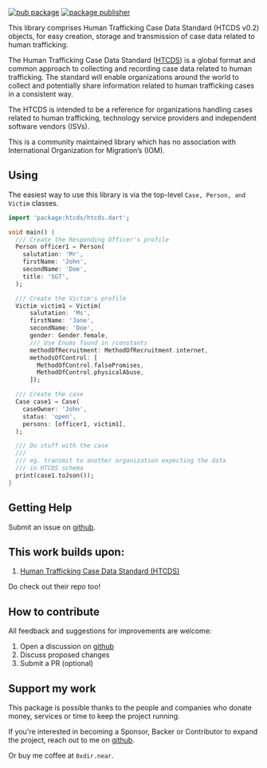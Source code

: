 [![pub package](https://img.shields.io/pub/v/htcds.svg)](https://pub.dev/packages/htcds)
[![package publisher](https://img.shields.io/pub/publisher/htcds.svg)](https://pub.dev/packages/htcds/publisher)

This library comprises Human Trafficking Case Data Standard (HTCDS v0.2) 
objects, for easy creation, storage and transmission of case data
related to human trafficking.

The Human Trafficking Case Data Standard ([HTCDS]) is a global
format and common approach to collecting and recording case data
related to human trafficking. The standard will enable organizations
around the world to collect and potentially share information
related to human trafficking cases in a consistent way.

[HTCDS]: https://hapi.etica.ai/eng-Latn/data-schema/UN/HTCDS/HTCDS.json

The HTCDS is intended to be a reference for organizations
handling cases related to human trafficking, technology
service providers and independent software vendors (ISVs).

This is a community maintained library which has no association 
with International Organization for Migration’s (IOM).

## Using

The easiest way to use this library is via the top-level ```Case, Person, and Victim``` classes.

```dart
import 'package:htcds/htcds.dart';

void main() {
  /// Create the Responding Officer's profile
  Person officer1 = Person(
    salutation: 'Mr',
    firstName: 'John',
    secondName: 'Doe',
    title: 'SGT',
  );

  /// Create the Victim's profile
  Victim victim1 = Victim(
      salutation: 'Ms',
      firstName: 'Jane',
      secondName: 'Doe',
      gender: Gender.female,
      /// Use Enums found in /constants
      methodOfRecruitment: MethodOfRecruitment.internet,
      methodsOfControl: [
        MethodOfControl.falsePromises,
        MethodOfControl.physicalAbuse,
      ]);

  /// Create the case
  Case case1 = Case(
    caseOwner: 'John',
    status: 'open',
    persons: [officer1, victim1],
  );

  /// Do stuff with the case
  ///
  /// eg. transmit to another organization expecting the data
  /// in HTCDS schema
  print(case1.toJson());
}
```

## Getting Help

Submit an issue on [github].

[github]: https://github.com/0xdir/htcds_dart


## This work builds upon:
1. [Human Trafficking Case Data Standard (HTCDS)](https://github.com/UNMigration/HTCDS)

Do check out their repo too!

## How to contribute

All feedback and suggestions for improvements are welcome:

1. Open a discussion on [github]
2. Discuss proposed changes
3. Submit a PR (optional)

[github]: https://github.com/0xdir/htcds_dart

## Support my work

This package is possible thanks to the people and companies
who donate money, services or time to keep the project running.

If you're interested in becoming a Sponsor, Backer or Contributor
to expand the project, reach out to me on [github].

[github]: https://github.com/sponsors/0xdir

Or buy me coffee at `0xdir.near`.